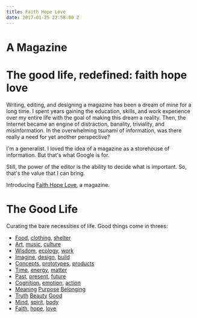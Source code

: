 ```yaml
---
title: Faith Hope Love
date: 2017-01-25 22:58:00 Z
---
```


# A Magazine

# The good life, redefined: faith hope love

Writing, editing, and designing a magazine has been a dream of mine for a long time. I spent years gaining the education, skills, and work experience over my entire life with the goal of making this dream a reality. Then, the Internet became an engine of distraction, banality, triviality, and misinformation. In the overwhelming tsunami of information, was there really a need for yet another perspective?

I'm a generalist. I loved the idea of a magazine as a storehouse of information. But that's what Google is for.

Still, the power of the editor is the ability to decide what is important. So, that's the value that I can bring.

Introducing [Faith Hope Love](http://faithhopelove.ca), a magazine.

# The Good Life

Curating the bare necessities of life. Good things come in threes: 

- [Food](http://flip.it/XWQa28), [clothing](http://flip.it/9qmUB-), [shelter](http://flip.it/bhwelH)
- [Art](http://flip.it/Hs3r6K), [music](http://flip.it/UkRrAC), [culture](http://flip.it/a1SBEz)
- [Wisdom](http://flip.it/3q.Dcc), [ecology](http://flip.it/i2K6Ig), [work](http://flip.it/VDGqbU)
- [Imagine](http://flip.it/.3wLOc), [design](http://flip.it/dHwWYn), [build](http://flip.it/Ve2J4p)
- [Concepts](http://flip.it/2wsZvI), [prototypes](http://flip.it/PhcAwS), [products](http://flip.it/fbajDC)
- [Time](http://flip.it/VZPkjf), [energy](http://flip.it/N58vVo), [matter](http://flip.it/2LA6F3)
- [Past](http://flip.it/eYOcpj), [present](http://flip.it/mopX0i), [future](http://flip.it/11xEE9)
- [Cognition](http://flip.it/MuR2pK), [emotion](http://flip.it/5ms4cD), [action](http://flip.it/7i233N)
- [Meaning](http://flip.it/HwvyLs) [Purpose](http://flip.it/Bk3Z7b) [Belonging](http://flip.it/CfzrcV)
- [Truth](http://flip.it/NX29tE) [Beauty](http://flip.it/YT3AeN) [Good](http://flip.it/Fjof.b)
- [Mind](http://flip.it/AJEM_N), [spirit](http://flip.it/Dl7a1b), [body](http://flip.it/Dl7a1b)
- [Faith](http://flip.it/2HTUgh), [hope](http://flip.it/ao_fNX), [love](http://flip.it/LQrrUL)
